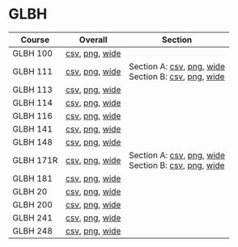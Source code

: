 # GLBH

| Course | Overall | Section |
| ------ | ------- | ------- |
| GLBH 100 | [csv](https://github.com/UCSD-Historical-Enrollment-Data/2023Fall/blob/main/overall/GLBH%20100.csv), [png](https://raw.githubusercontent.com/UCSD-Historical-Enrollment-Data/2023Fall/main/plot_overall/GLBH%20100.png), [wide](https://raw.githubusercontent.com/UCSD-Historical-Enrollment-Data/2023Fall/main/plot_overall_wide/GLBH%20100.png) |  |
| GLBH 111 | [csv](https://github.com/UCSD-Historical-Enrollment-Data/2023Fall/blob/main/overall/GLBH%20111.csv), [png](https://raw.githubusercontent.com/UCSD-Historical-Enrollment-Data/2023Fall/main/plot_overall/GLBH%20111.png), [wide](https://raw.githubusercontent.com/UCSD-Historical-Enrollment-Data/2023Fall/main/plot_overall_wide/GLBH%20111.png) | Section A: [csv](https://github.com/UCSD-Historical-Enrollment-Data/2023Fall/blob/main/section/GLBH%20111_A.csv), [png](https://raw.githubusercontent.com/UCSD-Historical-Enrollment-Data/2023Fall/main/plot_section/GLBH%20111_A.png), [wide](https://raw.githubusercontent.com/UCSD-Historical-Enrollment-Data/2023Fall/main/plot_section_wide/GLBH%20111_A.png)<br>Section B: [csv](https://github.com/UCSD-Historical-Enrollment-Data/2023Fall/blob/main/section/GLBH%20111_B.csv), [png](https://raw.githubusercontent.com/UCSD-Historical-Enrollment-Data/2023Fall/main/plot_section/GLBH%20111_B.png), [wide](https://raw.githubusercontent.com/UCSD-Historical-Enrollment-Data/2023Fall/main/plot_section_wide/GLBH%20111_B.png) |
| GLBH 113 | [csv](https://github.com/UCSD-Historical-Enrollment-Data/2023Fall/blob/main/overall/GLBH%20113.csv), [png](https://raw.githubusercontent.com/UCSD-Historical-Enrollment-Data/2023Fall/main/plot_overall/GLBH%20113.png), [wide](https://raw.githubusercontent.com/UCSD-Historical-Enrollment-Data/2023Fall/main/plot_overall_wide/GLBH%20113.png) |  |
| GLBH 114 | [csv](https://github.com/UCSD-Historical-Enrollment-Data/2023Fall/blob/main/overall/GLBH%20114.csv), [png](https://raw.githubusercontent.com/UCSD-Historical-Enrollment-Data/2023Fall/main/plot_overall/GLBH%20114.png), [wide](https://raw.githubusercontent.com/UCSD-Historical-Enrollment-Data/2023Fall/main/plot_overall_wide/GLBH%20114.png) |  |
| GLBH 116 | [csv](https://github.com/UCSD-Historical-Enrollment-Data/2023Fall/blob/main/overall/GLBH%20116.csv), [png](https://raw.githubusercontent.com/UCSD-Historical-Enrollment-Data/2023Fall/main/plot_overall/GLBH%20116.png), [wide](https://raw.githubusercontent.com/UCSD-Historical-Enrollment-Data/2023Fall/main/plot_overall_wide/GLBH%20116.png) |  |
| GLBH 141 | [csv](https://github.com/UCSD-Historical-Enrollment-Data/2023Fall/blob/main/overall/GLBH%20141.csv), [png](https://raw.githubusercontent.com/UCSD-Historical-Enrollment-Data/2023Fall/main/plot_overall/GLBH%20141.png), [wide](https://raw.githubusercontent.com/UCSD-Historical-Enrollment-Data/2023Fall/main/plot_overall_wide/GLBH%20141.png) |  |
| GLBH 148 | [csv](https://github.com/UCSD-Historical-Enrollment-Data/2023Fall/blob/main/overall/GLBH%20148.csv), [png](https://raw.githubusercontent.com/UCSD-Historical-Enrollment-Data/2023Fall/main/plot_overall/GLBH%20148.png), [wide](https://raw.githubusercontent.com/UCSD-Historical-Enrollment-Data/2023Fall/main/plot_overall_wide/GLBH%20148.png) |  |
| GLBH 171R | [csv](https://github.com/UCSD-Historical-Enrollment-Data/2023Fall/blob/main/overall/GLBH%20171R.csv), [png](https://raw.githubusercontent.com/UCSD-Historical-Enrollment-Data/2023Fall/main/plot_overall/GLBH%20171R.png), [wide](https://raw.githubusercontent.com/UCSD-Historical-Enrollment-Data/2023Fall/main/plot_overall_wide/GLBH%20171R.png) | Section A: [csv](https://github.com/UCSD-Historical-Enrollment-Data/2023Fall/blob/main/section/GLBH%20171R_A.csv), [png](https://raw.githubusercontent.com/UCSD-Historical-Enrollment-Data/2023Fall/main/plot_section/GLBH%20171R_A.png), [wide](https://raw.githubusercontent.com/UCSD-Historical-Enrollment-Data/2023Fall/main/plot_section_wide/GLBH%20171R_A.png)<br>Section B: [csv](https://github.com/UCSD-Historical-Enrollment-Data/2023Fall/blob/main/section/GLBH%20171R_B.csv), [png](https://raw.githubusercontent.com/UCSD-Historical-Enrollment-Data/2023Fall/main/plot_section/GLBH%20171R_B.png), [wide](https://raw.githubusercontent.com/UCSD-Historical-Enrollment-Data/2023Fall/main/plot_section_wide/GLBH%20171R_B.png) |
| GLBH 181 | [csv](https://github.com/UCSD-Historical-Enrollment-Data/2023Fall/blob/main/overall/GLBH%20181.csv), [png](https://raw.githubusercontent.com/UCSD-Historical-Enrollment-Data/2023Fall/main/plot_overall/GLBH%20181.png), [wide](https://raw.githubusercontent.com/UCSD-Historical-Enrollment-Data/2023Fall/main/plot_overall_wide/GLBH%20181.png) |  |
| GLBH 20 | [csv](https://github.com/UCSD-Historical-Enrollment-Data/2023Fall/blob/main/overall/GLBH%2020.csv), [png](https://raw.githubusercontent.com/UCSD-Historical-Enrollment-Data/2023Fall/main/plot_overall/GLBH%2020.png), [wide](https://raw.githubusercontent.com/UCSD-Historical-Enrollment-Data/2023Fall/main/plot_overall_wide/GLBH%2020.png) |  |
| GLBH 200 | [csv](https://github.com/UCSD-Historical-Enrollment-Data/2023Fall/blob/main/overall/GLBH%20200.csv), [png](https://raw.githubusercontent.com/UCSD-Historical-Enrollment-Data/2023Fall/main/plot_overall/GLBH%20200.png), [wide](https://raw.githubusercontent.com/UCSD-Historical-Enrollment-Data/2023Fall/main/plot_overall_wide/GLBH%20200.png) |  |
| GLBH 241 | [csv](https://github.com/UCSD-Historical-Enrollment-Data/2023Fall/blob/main/overall/GLBH%20241.csv), [png](https://raw.githubusercontent.com/UCSD-Historical-Enrollment-Data/2023Fall/main/plot_overall/GLBH%20241.png), [wide](https://raw.githubusercontent.com/UCSD-Historical-Enrollment-Data/2023Fall/main/plot_overall_wide/GLBH%20241.png) |  |
| GLBH 248 | [csv](https://github.com/UCSD-Historical-Enrollment-Data/2023Fall/blob/main/overall/GLBH%20248.csv), [png](https://raw.githubusercontent.com/UCSD-Historical-Enrollment-Data/2023Fall/main/plot_overall/GLBH%20248.png), [wide](https://raw.githubusercontent.com/UCSD-Historical-Enrollment-Data/2023Fall/main/plot_overall_wide/GLBH%20248.png) |  |

